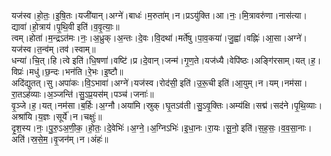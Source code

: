 

  
यज॑स्व।हो॒तः॒।इ॒षि॒तः।यजी॑यान्।अग्ने॑।बाधः॑।म॒रुता॑म्।न।प्रऽयु॑क्ति।आ।नः॒।मि॒त्रावरु॑णा।नास॑त्या।द्यावा॑।हो॒त्राय॑।पृ॒थि॒वी इति॑।व॒वृ॒त्याः॒॥  
त्वम्।होता॑।म॒न्द्रऽत॑मः।नः॒।अ॒ध्रुक्।अ॒न्तः।दे॒वः।वि॒दथा॑।मर्ते॑षु।पा॒व॒कया॑।जु॒ह्वा॑।वह्निः॑।आ॒सा।अग्ने॑।यज॑स्व।त॒न्व॑म्।तव॑।स्वाम्॥  
धन्या॑।चि॒त्।हि।त्वे इति॑।धि॒षणा॑।वष्टि॑।प्र।दे॒वान्।जन्म॑।गृ॒ण॒ते।यज॑ध्यै।वेपि॑ष्ठः।अङ्गि॑रसाम्।यत्।ह॒।विप्रः॑।मधु॑।छ॒न्दः।भन॑ति।रे॒भः।इ॒ष्टौ॥  
अदि॑द्युतत्।सु।अपा॑कः।वि॒ऽभावा॑।अग्ने॑।यज॑स्व।रोद॑सी॒ इति॑।उ॒रू॒ची इति॑।आ॒युम्।न।यम्।नम॑सा।रा॒तऽह॑व्याः।अ॒ञ्जन्ति॑।सु॒ऽप्र॒यस॑म्।पञ्च॑।जनाः॑॥  
वृ॒ञ्जे।ह॒।यत्।नम॑सा।ब॒र्हिः।अ॒ग्नौ।अया॑मि।स्रुक्।घृ॒तऽव॑ती।सु॒ऽवृ॒क्तिः।अम्य॑क्षि।सद्म॑।सद॑ने।पृ॒थि॒व्याः।अश्रा॑यि।य॒ज्ञः।सूर्ये॑।न।चक्षुः॑॥  
दृ॒श॒स्य।नः॒।पु॒रु॒ऽअ॒णी॒क॒।हो॒तः॒।दे॒वेभिः॑।अ॒ग्ने॒।अ॒ग्निऽभिः॑।इ॒धा॒नः।रा॒यः।सू॒नो॒ इति॑।स॒ह॒सः॒।व॒व॒सा॒नाः।अति॑।स्र॒से॒म॒।वृ॒जन॑म्।न।अंहः॑॥  
